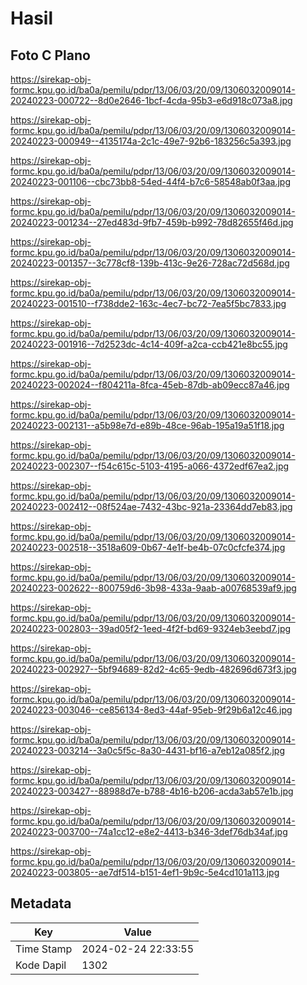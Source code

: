 # Hasil

## Foto C Plano

https://sirekap-obj-formc.kpu.go.id/ba0a/pemilu/pdpr/13/06/03/20/09/1306032009014-20240223-000722--8d0e2646-1bcf-4cda-95b3-e6d918c073a8.jpg

https://sirekap-obj-formc.kpu.go.id/ba0a/pemilu/pdpr/13/06/03/20/09/1306032009014-20240223-000949--4135174a-2c1c-49e7-92b6-183256c5a393.jpg

https://sirekap-obj-formc.kpu.go.id/ba0a/pemilu/pdpr/13/06/03/20/09/1306032009014-20240223-001106--cbc73bb8-54ed-44f4-b7c6-58548ab0f3aa.jpg

https://sirekap-obj-formc.kpu.go.id/ba0a/pemilu/pdpr/13/06/03/20/09/1306032009014-20240223-001234--27ed483d-9fb7-459b-b992-78d82655f46d.jpg

https://sirekap-obj-formc.kpu.go.id/ba0a/pemilu/pdpr/13/06/03/20/09/1306032009014-20240223-001357--3c778cf8-139b-413c-9e26-728ac72d568d.jpg

https://sirekap-obj-formc.kpu.go.id/ba0a/pemilu/pdpr/13/06/03/20/09/1306032009014-20240223-001510--f738dde2-163c-4ec7-bc72-7ea5f5bc7833.jpg

https://sirekap-obj-formc.kpu.go.id/ba0a/pemilu/pdpr/13/06/03/20/09/1306032009014-20240223-001916--7d2523dc-4c14-409f-a2ca-ccb421e8bc55.jpg

https://sirekap-obj-formc.kpu.go.id/ba0a/pemilu/pdpr/13/06/03/20/09/1306032009014-20240223-002024--f804211a-8fca-45eb-87db-ab09ecc87a46.jpg

https://sirekap-obj-formc.kpu.go.id/ba0a/pemilu/pdpr/13/06/03/20/09/1306032009014-20240223-002131--a5b98e7d-e89b-48ce-96ab-195a19a51f18.jpg

https://sirekap-obj-formc.kpu.go.id/ba0a/pemilu/pdpr/13/06/03/20/09/1306032009014-20240223-002307--f54c615c-5103-4195-a066-4372edf67ea2.jpg

https://sirekap-obj-formc.kpu.go.id/ba0a/pemilu/pdpr/13/06/03/20/09/1306032009014-20240223-002412--08f524ae-7432-43bc-921a-23364dd7eb83.jpg

https://sirekap-obj-formc.kpu.go.id/ba0a/pemilu/pdpr/13/06/03/20/09/1306032009014-20240223-002518--3518a609-0b67-4e1f-be4b-07c0cfcfe374.jpg

https://sirekap-obj-formc.kpu.go.id/ba0a/pemilu/pdpr/13/06/03/20/09/1306032009014-20240223-002622--800759d6-3b98-433a-9aab-a00768539af9.jpg

https://sirekap-obj-formc.kpu.go.id/ba0a/pemilu/pdpr/13/06/03/20/09/1306032009014-20240223-002803--39ad05f2-1eed-4f2f-bd69-9324eb3eebd7.jpg

https://sirekap-obj-formc.kpu.go.id/ba0a/pemilu/pdpr/13/06/03/20/09/1306032009014-20240223-002927--5bf94689-82d2-4c65-9edb-482696d673f3.jpg

https://sirekap-obj-formc.kpu.go.id/ba0a/pemilu/pdpr/13/06/03/20/09/1306032009014-20240223-003046--ce856134-8ed3-44af-95eb-9f29b6a12c46.jpg

https://sirekap-obj-formc.kpu.go.id/ba0a/pemilu/pdpr/13/06/03/20/09/1306032009014-20240223-003214--3a0c5f5c-8a30-4431-bf16-a7eb12a085f2.jpg

https://sirekap-obj-formc.kpu.go.id/ba0a/pemilu/pdpr/13/06/03/20/09/1306032009014-20240223-003427--88988d7e-b788-4b16-b206-acda3ab57e1b.jpg

https://sirekap-obj-formc.kpu.go.id/ba0a/pemilu/pdpr/13/06/03/20/09/1306032009014-20240223-003700--74a1cc12-e8e2-4413-b346-3def76db34af.jpg

https://sirekap-obj-formc.kpu.go.id/ba0a/pemilu/pdpr/13/06/03/20/09/1306032009014-20240223-003805--ae7df514-b151-4ef1-9b9c-5e4cd101a113.jpg


## Metadata

| Key        | Value               |
| ---------- | ------------------- |
| Time Stamp | 2024-02-24 22:33:55 |
| Kode Dapil | 1302                |



